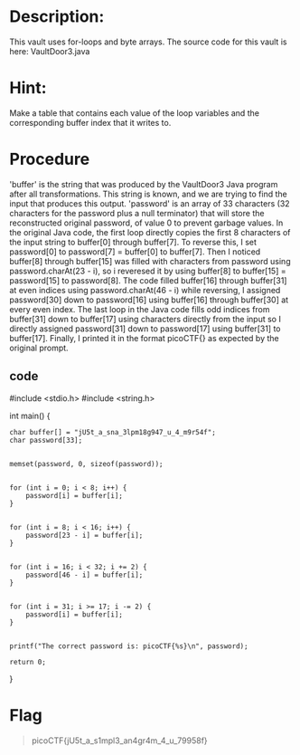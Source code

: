 # Description:
This vault uses for-loops and byte arrays. The source code for this vault is here: VaultDoor3.java
# Hint:
Make a table that contains each value of the loop variables and the corresponding buffer index that it writes to.
# Procedure
'buffer' is the string that was produced by the VaultDoor3 Java program after all transformations. This string is known, and we are trying to find the input that produces this output.
'password' is an array of 33 characters (32 characters for the password plus a null terminator) that will store the reconstructed original password, of value 0 to prevent garbage values. 
In the original Java code, the first loop directly copies the first 8 characters of the input string to buffer[0] through buffer[7]. 
To reverse this, I  set password[0] to password[7] = buffer[0] to buffer[7].
Then I noticed buffer[8] through buffer[15] was filled with characters from password using password.charAt(23 - i), so i reveresed it by using buffer[8] to buffer[15] = password[15] to password[8].
The code filled buffer[16] through buffer[31] at even indices using password.charAt(46 - i)  while reversing, I assigned password[30] down to password[16] using buffer[16] through buffer[30] at every even index.
The last loop in the Java code fills odd indices from buffer[31] down to buffer[17] using characters directly from the input so I directly assigned password[31] down to password[17] using buffer[31] to buffer[17].
Finally, I printed it in the format picoCTF{<password>} as expected by the original prompt.
## code
#include <stdio.h>
#include <string.h>

int main() {

    char buffer[] = "jU5t_a_sna_3lpm18g947_u_4_m9r54f";
    char password[33]; 

    
    memset(password, 0, sizeof(password));

    
    for (int i = 0; i < 8; i++) {
        password[i] = buffer[i];
    }


    for (int i = 8; i < 16; i++) {
        password[23 - i] = buffer[i];
    }

   
    for (int i = 16; i < 32; i += 2) {
        password[46 - i] = buffer[i];
    }

    
    for (int i = 31; i >= 17; i -= 2) {
        password[i] = buffer[i];
    }

   
    printf("The correct password is: picoCTF{%s}\n", password);

    return 0;
}

# Flag
> picoCTF{jU5t_a_s1mpl3_an4gr4m_4_u_79958f}
